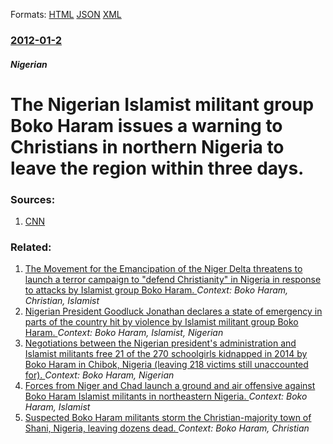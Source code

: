 
Formats: [HTML](/news/2012/01/2/the-nigerian-islamist-militant-group-boko-haram-issues-a-warning-to-christians-in-northern-nigeria-to-leave-the-region-within-three-days.html)  [JSON](/news/2012/01/2/the-nigerian-islamist-militant-group-boko-haram-issues-a-warning-to-christians-in-northern-nigeria-to-leave-the-region-within-three-days.json)  [XML](/news/2012/01/2/the-nigerian-islamist-militant-group-boko-haram-issues-a-warning-to-christians-in-northern-nigeria-to-leave-the-region-within-three-days.xml)  

### [2012-01-2](/news/2012/01/2/index.md)

##### Nigerian
# The Nigerian Islamist militant group Boko Haram issues a warning to Christians in northern Nigeria to leave the region within three days. 




### Sources:

1. [CNN](http://edition.cnn.com/2012/01/02/world/africa/nigeria-sectarian-divisions/)

### Related:

1. [The Movement for the Emancipation of the Niger Delta threatens to launch a terror campaign to "defend Christianity" in Nigeria in response to attacks by Islamist group Boko Haram. ](/news/2013/04/16/the-movement-for-the-emancipation-of-the-niger-delta-threatens-to-launch-a-terror-campaign-to-defend-christianity-in-nigeria-in-response-t.md) _Context: Boko Haram, Christian, Islamist_
2. [Nigerian President Goodluck Jonathan declares a state of emergency in parts of the country hit by violence by Islamist militant group Boko Haram. ](/news/2012/01/1/nigerian-president-goodluck-jonathan-declares-a-state-of-emergency-in-parts-of-the-country-hit-by-violence-by-islamist-militant-group-boko-h.md) _Context: Boko Haram, Islamist, Nigerian_
3. [Negotiations between the Nigerian president's administration and Islamist militants free 21 of the 270 schoolgirls kidnapped in 2014 by Boko Haram in Chibok, Nigeria (leaving 218 victims still unaccounted for). ](/news/2016/10/13/negotiations-between-the-nigerian-president-s-administration-and-islamist-militants-free-21-of-the-270-schoolgirls-kidnapped-in-2014-by-boko.md) _Context: Boko Haram, Nigerian_
4. [Forces from Niger and Chad launch a ground and air offensive against Boko Haram Islamist militants in northeastern Nigeria. ](/news/2015/03/8/forces-from-niger-and-chad-launch-a-ground-and-air-offensive-against-boko-haram-islamist-militants-in-northeastern-nigeria.md) _Context: Boko Haram, Islamist_
5. [Suspected Boko Haram militants storm the Christian-majority town of Shani, Nigeria, leaving dozens dead. ](/news/2014/11/29/suspected-boko-haram-militants-storm-the-christian-majority-town-of-shani-nigeria-leaving-dozens-dead.md) _Context: Boko Haram, Christian_
